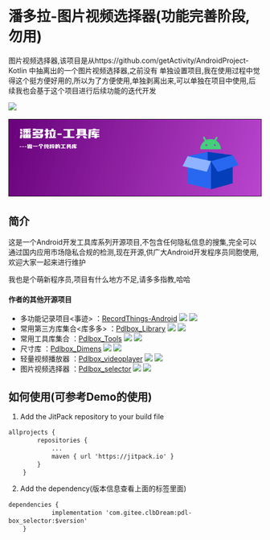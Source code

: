 # 潘多拉-图片视频选择器(功能完善阶段,勿用)

图片视频选择器,该项目是从https://github.com/getActivity/AndroidProject-Kotlin 中抽离出的一个图片视频选择器,之前没有
单独设置项目,我在使用过程中觉得这个挺方便好用的,所以为了方便使用,单独剥离出来,可以单独在项目中使用,后续我也会基于这个项目进行后续功能的迭代开发

[![](https://jitpack.io/v/com.gitee.clbDream/pdl-box_selector.svg)](https://jitpack.io/#com.gitee.clbDream/pdl-box_selector)

![](images/banner.png)

## 简介

这是一个Android开发工具库系列开源项目,不包含任何隐私信息的搜集,完全可以通过国内应用市场隐私合规的检测,现在开源,供广大Android开发程序员同胞使用,欢迎大家一起来进行维护

我也是个萌新程序员,项目有什么地方不足,请多多指教,哈哈

#### 作者的其他开源项目

* 多功能记录项目<事迹>
  ：[RecordThings-Android](https://github.com/clbDream/RecordThings-Android) ![](https://img.shields.io/github/stars/clbDream/RecordThings-Android.svg) ![](https://img.shields.io/github/forks/clbDream/RecordThings-Android.svg)
* 常用第三方库集合<库多多>
  ：[Pdlbox_Library](https://github.com/clbDream/Pdlbox_Library) ![](https://img.shields.io/github/stars/clbDream/Pdlbox_Library.svg) ![](https://img.shields.io/github/forks/clbDream/Pdlbox_Library.svg)
* 常用工具库集合<Tools>
  ：[Pdlbox_Tools](https://github.com/clbDream/Pdlbox_Tools) ![](https://img.shields.io/github/stars/clbDream/Pdlbox_Tools.svg) ![](https://img.shields.io/github/forks/clbDream/Pdlbox_Tools.svg)
* 尺寸库<Dimens>
  ：[Pdlbox_Dimens](https://github.com/clbDream/Pdlbox_Dimens) ![](https://img.shields.io/github/stars/clbDream/Pdlbox_Dimens.svg) ![](https://img.shields.io/github/forks/clbDream/Pdlbox_Dimens.svg)
* 轻量视频播放器<VideoPlayer>
  ：[Pdlbox_videoplayer](https://github.com/clbDream/Pdlbox_videoplayer) ![](https://img.shields.io/github/stars/clbDream/Pdlbox_videoplayer.svg) ![](https://img.shields.io/github/forks/clbDream/Pdlbox_videoplayer.svg)
* 图片视频选择器<VideoPlayer>
  ：[Pdlbox_selector](https://github.com/clbDream/Pdlbox_selector) ![](https://img.shields.io/github/stars/clbDream/Pdlbox_selector.svg) ![](https://img.shields.io/github/forks/clbDream/Pdlbox_selector.svg)



## 如何使用(可参考Demo的使用)

1. Add the JitPack repository to your build file

```
allprojects {
		repositories {
			...
			maven { url 'https://jitpack.io' }
		}
	}
```

2. Add the dependency(版本信息查看上面的标签里面)

```
dependencies {
	        implementation 'com.gitee.clbDream:pdl-box_selector:$version'
	}
```